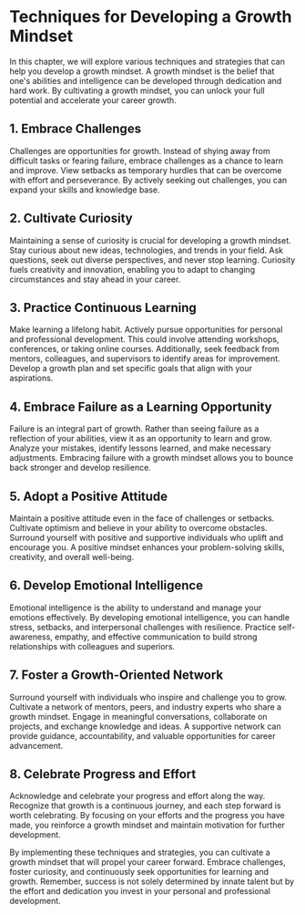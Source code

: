 # Techniques for Developing a Growth Mindset

In this chapter, we will explore various techniques and strategies that can help you develop a growth mindset. A growth mindset is the belief that one's abilities and intelligence can be developed through dedication and hard work. By cultivating a growth mindset, you can unlock your full potential and accelerate your career growth.

## 1\. Embrace Challenges

Challenges are opportunities for growth. Instead of shying away from difficult tasks or fearing failure, embrace challenges as a chance to learn and improve. View setbacks as temporary hurdles that can be overcome with effort and perseverance. By actively seeking out challenges, you can expand your skills and knowledge base.

## 2\. Cultivate Curiosity

Maintaining a sense of curiosity is crucial for developing a growth mindset. Stay curious about new ideas, technologies, and trends in your field. Ask questions, seek out diverse perspectives, and never stop learning. Curiosity fuels creativity and innovation, enabling you to adapt to changing circumstances and stay ahead in your career.

## 3\. Practice Continuous Learning

Make learning a lifelong habit. Actively pursue opportunities for personal and professional development. This could involve attending workshops, conferences, or taking online courses. Additionally, seek feedback from mentors, colleagues, and supervisors to identify areas for improvement. Develop a growth plan and set specific goals that align with your aspirations.

## 4\. Embrace Failure as a Learning Opportunity

Failure is an integral part of growth. Rather than seeing failure as a reflection of your abilities, view it as an opportunity to learn and grow. Analyze your mistakes, identify lessons learned, and make necessary adjustments. Embracing failure with a growth mindset allows you to bounce back stronger and develop resilience.

## 5\. Adopt a Positive Attitude

Maintain a positive attitude even in the face of challenges or setbacks. Cultivate optimism and believe in your ability to overcome obstacles. Surround yourself with positive and supportive individuals who uplift and encourage you. A positive mindset enhances your problem-solving skills, creativity, and overall well-being.

## 6\. Develop Emotional Intelligence

Emotional intelligence is the ability to understand and manage your emotions effectively. By developing emotional intelligence, you can handle stress, setbacks, and interpersonal challenges with resilience. Practice self-awareness, empathy, and effective communication to build strong relationships with colleagues and superiors.

## 7\. Foster a Growth-Oriented Network

Surround yourself with individuals who inspire and challenge you to grow. Cultivate a network of mentors, peers, and industry experts who share a growth mindset. Engage in meaningful conversations, collaborate on projects, and exchange knowledge and ideas. A supportive network can provide guidance, accountability, and valuable opportunities for career advancement.

## 8\. Celebrate Progress and Effort

Acknowledge and celebrate your progress and effort along the way. Recognize that growth is a continuous journey, and each step forward is worth celebrating. By focusing on your efforts and the progress you have made, you reinforce a growth mindset and maintain motivation for further development.

By implementing these techniques and strategies, you can cultivate a growth mindset that will propel your career forward. Embrace challenges, foster curiosity, and continuously seek opportunities for learning and growth. Remember, success is not solely determined by innate talent but by the effort and dedication you invest in your personal and professional development.
